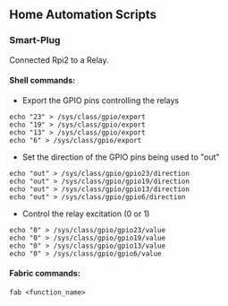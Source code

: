 ## Home Automation Scripts

### Smart-Plug
Connected Rpi2 to a Relay.

#### Shell commands: 
- Export the GPIO pins controlling the relays
```
echo "23" > /sys/class/gpio/export
echo "19" > /sys/class/gpio/export
echo "13" > /sys/class/gpio/export
echo "6" > /sys/class/gpio/export
```

- Set the direction of the GPIO pins being used to "out"
```
echo "out" > /sys/class/gpio/gpio23/direction
echo "out" > /sys/class/gpio/gpio19/direction
echo "out" > /sys/class/gpio/gpio13/direction
echo "out" > /sys/class/gpio/gpio6/direction
```

- Control the relay excitation (0 or 1)
```
echo "0" > /sys/class/gpio/gpio23/value
echo "0" > /sys/class/gpio/gpio19/value
echo "0" > /sys/class/gpio/gpio13/value
echo "0" > /sys/class/gpio/gpio6/value
```

#### Fabric commands:
```
fab <function_name>
```
